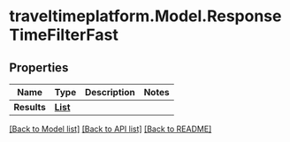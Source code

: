 # traveltimeplatform.Model.ResponseTimeFilterFast
## Properties

Name | Type | Description | Notes
------------ | ------------- | ------------- | -------------
**Results** | [**List<ResponseTimeFilterFastResult>**](ResponseTimeFilterFastResult.md) |  | 

[[Back to Model list]](../README.md#documentation-for-models) [[Back to API list]](../README.md#documentation-for-api-endpoints) [[Back to README]](../README.md)

